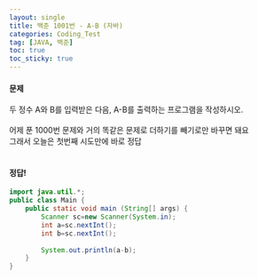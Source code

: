 ```yaml
---
layout: single
title: 백준 1001번 - A-B (자바)
categories: Coding_Test
tag: [JAVA, 백준]
toc: true
toc_sticky: true
---
```


#### 문제
두 정수 A와 B를 입력받은 다음, A-B를 출력하는 프로그램을 작성하시오. <br/><br/>
어제 푼 1000번 문제와 거의 똑같은 문제로 더하기를 빼기로만 바꾸면 돼요<br/>
그래서 오늘은 첫번째 시도만에 바로 정답
<br/><br/>

#### 정답!
```java
import java.util.*;
public class Main {
    public static void main (String[] args) {
        Scanner sc=new Scanner(System.in);
        int a=sc.nextInt();
        int b=sc.nextInt();
        
        System.out.println(a-b);
    }
}
```
